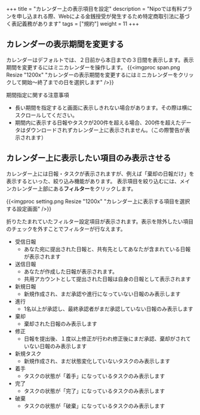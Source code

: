+++
title = "カレンダー上の表示項目を設定"
description = "Nipoでは有料プランを申し込まれる際、Webによる金銭授受が発生するため特定商取引法に基づく表記義務があります"
tags = ["規約"]
weight = 11
+++

## カレンダーの表示期間を変更する

カレンダーはデフォルトでは、２日前から本日までの３日間を表示します。表示期間を変更するにはミニカレンダーを操作します。
{{<imgproc span.png Resize "1200x" "カレンダーの表示期間を変更するにはミニカレンダーをクリックして開始〜終了までの日を選択します" />}}

期間指定に関する注意事項

- 長い期間を指定すると画面に表示しきれない場合があります。その際は横にスクロールしてください。
- 期間内に表示する日報やタスクが200件を超える場合、200件を超えたデータはダウンロードされずカレンダー上に表示されません。（この際警告が表示されます）



## カレンダー上に表示したい項目のみ表示させる

カレンダー上には日報・タスクが表示されますが、例えば「棄却の日報だけ」を表示するといった、絞り込み機能があります。
表示項目を絞り込むには、メインカレンダー上部にある**フィルター**をクリックします。

{{<imgproc setting.png Resize "1200x" "カレンダー上に表示する項目を選択する設定画面" />}}

折りたたまれていたフィルター設定項目が表示されます。表示を除外したい項目のチェックを外すことでフィルターが行なえます。

- 受信日報
  - あなた宛に提出された日報と、共有先としてあなたが含まれている日報が表示されます
- 送信日報
  - あなたが作成した日報が表示されます。
  - 共用アカウントとして提出された日報は自身の日報として表示されます
- 新規日報
  - 新規作成され、まだ承認や進行になっていない日報のみ表示します
- 進行
  - 1名以上が承認し、最終承認者がまだ承認していない日報のみ表示します
- 棄却
  - 棄却された日報のみ表示します
- 修正
  - 日報を提出後、１度以上修正が行われ修正後にまだ承認、棄却がされていない日報のみ表示します
- 新規タスク
  - 新規作成され、まだ状態変化していないタスクのみ表示します
- 着手
  - タスクの状態が「着手」になっているタスクのみ表示します
- 完了
  - タスクの状態が「完了」になっているタスクのみ表示します
- 破棄
  - タスクの状態が「破棄」になっているタスクのみ表示します


